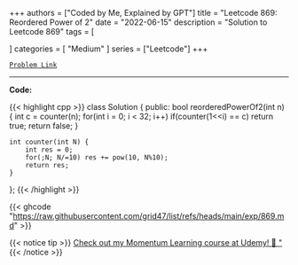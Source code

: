 
+++
authors = ["Coded by Me, Explained by GPT"]
title = "Leetcode 869: Reordered Power of 2"
date = "2022-06-15"
description = "Solution to Leetcode 869"
tags = [
    
]
categories = [
    "Medium"
]
series = ["Leetcode"]
+++



[`Problem Link`](https://leetcode.com/problems/reordered-power-of-2/description/)

---

**Code:**

{{< highlight cpp >}}
class Solution {
public:
    bool reorderedPowerOf2(int n) {
        int c = counter(n);
        for(int i = 0; i < 32; i++)
            if(counter(1<<i) == c) return true;
        return false;
    }

    int counter(int N) {
        int res = 0;
        for(;N; N/=10) res += pow(10, N%10);
        return res;
    }
};
{{< /highlight >}}

{{< ghcode "https://raw.githubusercontent.com/grid47/list/refs/heads/main/exp/869.md" >}}

{{< notice tip >}}
[Check out my Momentum Learning course at Udemy! 🚀 "](https://www.udemy.com/course/blind-75-the-data-structures-and-algorithms-essentials/)
{{< /notice >}}


